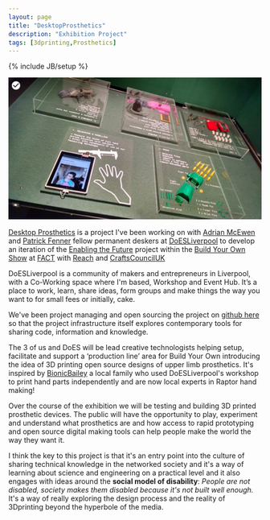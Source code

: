 ```yaml
---
layout: page
title: "DesktopProsthetics"
description: "Exhibition Project"
tags: [3dprinting,Prosthetics]
---
```

{% include JB/setup %}

![image](/tumblr_files/DesktopProsthetics.png)

[Desktop Prosthetics](http://www.fact.co.uk/projects/build-your-own-tools-for-sharing/doesliverpool-ross-dalziel-patrick-fenner-and-adrian-mcewen-uk-desktop-prosthetics-2015.aspx) is a project I've been working on with [Adrian McEwen](https://twitter.com/amcewen) and [Patrick Fenner](https://twitter.com/defproc) fellow permanent deskers at [DoESLiverpool](http://doesliverpool.com "DoESLiverpool's Homepage") to develop an iteration of the [Enabling the Future](http://enablingthefuture.org/upper-limb-prosthetics/the-raptor-hand/ "Enabling The Future Website") project within the [Build Your Own Show](http://www.fact.co.uk/projects/build-your-own-tools-for-sharing.aspx) at [FACT](http://www.fact.co.uk) with [Reach](http://www.reach.org.uk/) and [CraftsCouncilUK](https://twitter.com/craftscounciluk) 

DoESLiverpool is a community of makers and entrepreneurs in Liverpool, with a Co-Working space where I'm based, Workshop and Event Hub. It’s a place to work, learn, share ideas, form groups and make things the way you want to for small fees or initially, cake.

We've been project managing and open sourcing the project on [github here](https:github.com/cheapjack/buildyourown) so that the project infrastructure itself explores contemporary tools for sharing code, information and knowledge.

The 3 of us and DoES will be lead creative technologists helping setup, facilitate and support a ‘production line’ area for Build Your Own introducing the idea of 3D printing open source designs of upper limb prosthetics. It's inspired by [BionicBailey](http://bionicbaylee.com/) a local family who used DoESLiverpool's workshop to print hand parts independently and are now local experts in Raptor hand making!

Over the course of the exhibition we will be testing and building 3D printed prosthetic devices. The public will have the opportunity to play, experiment and understand what prosthetics are and how access to rapid prototyping and open source digital making tools can help people make the world the way they want it.

I think the key to this project is that it's an entry point into the culture of sharing technical knowledge in the networked society and it's a way of learning about science and engineering on a practical level and it also engages with ideas around the **social model of disability**: *People are not disabled, society makes them disabled because it's not built well enough.* It's a way of really exploring the design process and the reality of 3Dprinting beyond the hyperbole of the media.

